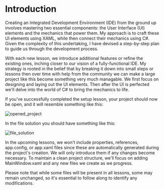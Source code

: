 # Introduction

Creating an Integrated Development Environment (IDE) from the ground up involves mastering two essential components: the User Interface (UI) elements and the mechanics that power them. My approach is to craft these UI elements using XAML, while then connect their mechanics using C#. Given the complexity of this undertaking, I have devised a step-by-step plan to guide us through the development process.

With each new lesson, we introduce additional features or refine the existing ones, inching closer to our vision of a fully-functional IDE. My strategy is rooted in the belief that by breaking it down into small steps or lessons then over time with help from the community we can make a large project like this become something very much managable. We first focus on designing and laying out the UI elements. Then after the UI is perfected we'll delve into the world of C# to bring the mechanics to life.

If you've successfully completed the setup lesson, your project should now be open, and it will resemble something like this:

![opened_project](https://github.com/ravenleeblack/Illeshian-Ide/assets/76606152/1f3efc7e-d439-4d49-8657-a8acec31fa70)

In the file solution you should have something like this:

![file_solution](https://github.com/ravenleeblack/Illeshian-Ide/assets/76606152/bca19738-27fd-4c96-b6a7-fd7839a23db5)

In the upcoming lessons, we won't include properties, references, app.config, or app.xaml files since these are automatically generated during the project's creation. We will only introduce them if any changes become necessary. To maintain a clean project structure, we'll focus on adding MainWindow.xaml and any new files we create as we progress.

Please note that while some files will be present in all lessons, some may remain unchanged, so it's essential to follow along to identify any modifications.
